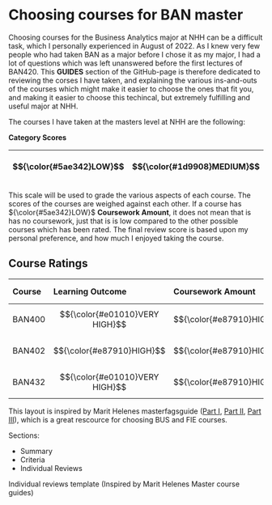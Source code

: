 # Choosing courses for BAN master

Choosing courses for the Business Analytics major at NHH can be a difficult task, which I personally experienced in August of 2022. As I knew very few people who had taken BAN as a major before I chose it as my major, I had a lot of questions which was left unanswered before the first lectures of BAN420. This **GUIDES** section of the GitHub-page is therefore dedicated to reviewing the corses I have taken, and explaining the various ins-and-outs of the courses which might make it easier to choose the ones that fit you, and making it easier to choose this techincal, but extremely fulfilling and useful major at NHH.

The courses I have taken at the masters level at NHH are the following:

**Category Scores**

| $${\color{#5ae342}LOW}$$ | $${\color{#1d9908}MEDIUM}$$ | $${\color{#e87910}HIGH}$$ | $${\color{#bf0000}VERY HIGH}$$ |
| :----------------------- | :-------------------------- | :------------------------ | :----------------------------- |

This scale will be used to grade the various aspects of each course. The scores of the courses are weighed against each other. If a course has ${\color{#5ae342}LOW}$ **Coursework Amount**, it does not mean that is has no coursework, just that is is low compared to the other possible courses which has been rated. The final review score is based upon my personal preference, and how much I enjoyed taking the course.

## Course Ratings

| Course | Learning Outcome               | Coursework Amount         | Difficulty                     | Required Code Knowledge     | Lecture Quality             | Group Exam         | Review Score        |
| :----- | :----------------------------- | :------------------------ | :----------------------------- | :-------------------------- | :-------------------------- | :----------------- | :------------------ |
| BAN400 | $${\color{#e01010}VERY HIGH}$$ | $${\color{#e87910}HIGH}$$ | $${\color{#e87910}HIGH}$$      | $${\color{#1d9908}MEDIUM}$$ | $${\color{#5ae342}LOW}$$    | $${\textbf{Yes}}$$ | $${\textbf{8/10}}$$ |
| BAN402 | $${\color{#e87910}HIGH}$$      | $${\color{#e87910}HIGH}$$ | $${\color{#e01010}VERY HIGH}$$ | $${\color{#e87910}HIGH}$$   | $${\color{#e87910}HIGH}$$   | $${\textbf{Yes}}$$ | $${\textbf{7/10}}$$ |
| BAN432 | $${\color{#e01010}VERY HIGH}$$ | $${\color{#e87910}HIGH}$$ | $${\color{#1d9908}MEDIUM}$$    | $${\color{#1d9908}MEDIUM}$$ | $${\color{#1d9908}MEDIUM}$$ | $${\textbf{Yes}}$$ | $${\textbf{5/10}}$$ |

This layout is inspired by Marit Helenes masterfagsguide ([Part I](https://marithelene.org/2020/08/09/den-store-masterfag-guiden-del-1/), [Part II](https://marithelene.org/2020/08/17/den-store-masterfag-guiden-del-2/), [Part III](https://marithelene.org/2021/01/25/den-store-masterfag-guiden-del-3/)), which is a great rescource for choosing BUS and FIE courses.

Sections:

- Summary
- Criteria
- Individual Reviews

Individual reviews template (Inspired by Marit Helenes Master course guides)
